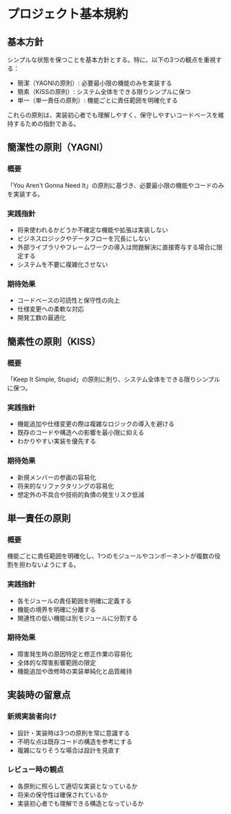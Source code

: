 # プロジェクト基本規約

## 基本方針

シンプルな状態を保つことを基本方針とする。特に、以下の3つの観点を重視する：

- 簡潔（YAGNIの原則）: 必要最小限の機能のみを実装する
- 簡素（KISSの原則）: システム全体をできる限りシンプルに保つ
- 単一（単一責任の原則）: 機能ごとに責任範囲を明確化する

これらの原則は、実装初心者でも理解しやすく、保守しやすいコードベースを維持するための指針である。

## 簡潔性の原則（YAGNI）

### 概要

「You Aren't Gonna Need It」の原則に基づき、必要最小限の機能やコードのみを実装する。

### 実践指針

- 将来使われるかどうか不確定な機能や拡張は実装しない
- ビジネスロジックやデータフローを冗長にしない
- 外部ライブラリやフレームワークの導入は問題解決に直接寄与する場合に限定する
- システムを不要に複雑化させない

### 期待効果

- コードベースの可読性と保守性の向上
- 仕様変更への柔軟な対応
- 開発工数の最適化

## 簡素性の原則（KISS）

### 概要

「Keep It Simple, Stupid」の原則に則り、システム全体をできる限りシンプルに保つ。

### 実践指針

- 機能追加や仕様変更の際は複雑なロジックの導入を避ける
- 既存のコードや構造への影響を最小限に抑える
- わかりやすい実装を優先する

### 期待効果

- 新規メンバーの参画の容易化
- 将来的なリファクタリングの容易化
- 想定外の不具合や技術的負債の発生リスク低減

## 単一責任の原則

### 概要

機能ごとに責任範囲を明確化し、1つのモジュールやコンポーネントが複数の役割を担わないようにする。

### 実践指針

- 各モジュールの責任範囲を明確に定義する
- 機能の境界を明確に分離する
- 関連性の低い機能は別モジュールに分割する

### 期待効果

- 障害発生時の原因特定と修正作業の容易化
- 全体的な障害影響範囲の限定
- 機能追加や改修時の実装単純化と品質維持

## 実装時の留意点

### 新規実装者向け

- 設計・実装時は3つの原則を常に意識する
- 不明な点は既存コードの構造を参考にする
- 複雑になりそうな場合は設計を見直す

### レビュー時の観点

- 各原則に照らして適切な実装となっているか
- 将来の保守性は確保されているか
- 実装初心者でも理解できる構造となっているか
